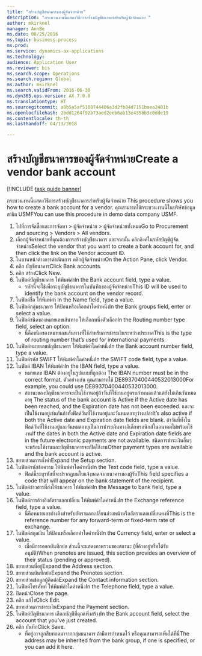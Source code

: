 ```yaml
--- 
title: "สร้างบัญชีธนาคารของผู้จัดจำหน่าย"
description: "กระบวนงานนี้แสดงวิธีการสร้างบัญชีธนาคารสำหรับผู้จัดจำหน่าย "
author: mkirknel
manager: AnnBe
ms.date: 08/25/2016
ms.topic: business-process
ms.prod: 
ms.service: dynamics-ax-applications
ms.technology: 
audience: Application User
ms.reviewer: bis
ms.search.scope: Operations
ms.search.region: Global
ms.author: mkirknel
ms.search.validFrom: 2016-06-30
ms.dyn365.ops.version: AX 7.0.0
ms.translationtype: HT
ms.sourcegitcommit: a8b5a5af5108744406a3d2fb84d7151baea2481b
ms.openlocfilehash: 2bdd1264f92b73aed2eeb6ab13e435bb3c0dde19
ms.contentlocale: th-th
ms.lasthandoff: 04/13/2018

---
```

# <a name="create-a-vendor-bank-account"></a><span data-ttu-id="8c5f2-103">สร้างบัญชีธนาคารของผู้จัดจำหน่าย</span><span class="sxs-lookup"><span data-stu-id="8c5f2-103">Create a vendor bank account</span></span>

[!INCLUDE [task guide banner](../../includes/task-guide-banner.md)]

<span data-ttu-id="8c5f2-104">กระบวนงานนี้แสดงวิธีการสร้างบัญชีธนาคารสำหรับผู้จัดจำหน่าย </span><span class="sxs-lookup"><span data-stu-id="8c5f2-104">This procedure shows you how to create a bank account for a vendor.</span></span> <span data-ttu-id="8c5f2-105">คุณสามารถใช้กระบวนงานนี้ในบริษัทข้อมูลสาธิต USMF</span><span class="sxs-lookup"><span data-stu-id="8c5f2-105">You can use this procedure in demo data company USMF.</span></span>

1. <span data-ttu-id="8c5f2-106">ไปที่การจัดซื้อและการจัดหา > ผู้จัดจำหน่าย > ผู้จัดจำหน่ายทั้งหมด</span><span class="sxs-lookup"><span data-stu-id="8c5f2-106">Go to Procurement and sourcing > Vendors > All vendors.</span></span>
2. <span data-ttu-id="8c5f2-107">เลือกผู้จัดจำหน่ายที่คุณต้องการสร้างบัญชีธนาคาร และจากนั้น คลิกลิงค์ในรหัสบัญชีผู้จัดจำหน่าย</span><span class="sxs-lookup"><span data-stu-id="8c5f2-107">Select the vendor that you want to create a bank account for, and then click the link on the Vendor account ID.</span></span>
3. <span data-ttu-id="8c5f2-108">ในบานหน้าต่างการดำเนินการ คลิกผู้จัดจำหน่าย</span><span class="sxs-lookup"><span data-stu-id="8c5f2-108">On the Action Pane, click Vendor.</span></span>
4. <span data-ttu-id="8c5f2-109">คลิก บัญชีธนาคาร</span><span class="sxs-lookup"><span data-stu-id="8c5f2-109">Click Bank accounts.</span></span>
5. <span data-ttu-id="8c5f2-110">คลิก สร้าง</span><span class="sxs-lookup"><span data-stu-id="8c5f2-110">Click New.</span></span>
6. <span data-ttu-id="8c5f2-111">ในฟิลด์บัญชีธนาคาร ให้พิมพ์ค่า</span><span class="sxs-lookup"><span data-stu-id="8c5f2-111">In the Bank account field, type a value.</span></span>
    * <span data-ttu-id="8c5f2-112">รหัสนี้จะใช้เพื่อระบุบัญชีธนาคารในบันทึกของผู้จัดจำหน่าย</span><span class="sxs-lookup"><span data-stu-id="8c5f2-112">This ID will be used to identify the bank account on the vendor record.</span></span>  
7. <span data-ttu-id="8c5f2-113">ในฟิลด์ชื่อ ให้พิมพ์ค่า </span><span class="sxs-lookup"><span data-stu-id="8c5f2-113">In the Name field, type a value.</span></span>
8. <span data-ttu-id="8c5f2-114">ในฟิลด์กลุ่มธนาคาร ให้ป้อนหรือเลือกค่าใดค่าหนึ่ง</span><span class="sxs-lookup"><span data-stu-id="8c5f2-114">In the Bank groups field, enter or select a value.</span></span>
9. <span data-ttu-id="8c5f2-115">ในฟิลด์ชนิดของหมายเลขเส้นทาง ให้เลือกหนึ่งตัวเลือก</span><span class="sxs-lookup"><span data-stu-id="8c5f2-115">In the Routing number type field, select an option.</span></span>
    * <span data-ttu-id="8c5f2-116">นี่คือชนิดของหมายเลขเส้นทางที่ใช้สำหรับการชำระเงินระหว่างประเทศ</span><span class="sxs-lookup"><span data-stu-id="8c5f2-116">This is the type of routing number that’s used for international payments.</span></span>  
10. <span data-ttu-id="8c5f2-117">ในฟิลด์หมายเลขบัญชีธนาคาร ให้พิมพ์ค่าใดค่าหนึ่ง</span><span class="sxs-lookup"><span data-stu-id="8c5f2-117">In the Bank account number field, type a value.</span></span>
11. <span data-ttu-id="8c5f2-118">ในฟิลด์รหัส SWIFT ให้พิมพ์ค่าใดค่าหนึ่ง</span><span class="sxs-lookup"><span data-stu-id="8c5f2-118">In the SWIFT code field, type a value.</span></span>
12. <span data-ttu-id="8c5f2-119">ในฟิลด์ IBAN ให้พิมพ์ค่า</span><span class="sxs-lookup"><span data-stu-id="8c5f2-119">In the IBAN field, type a value.</span></span>
    * <span data-ttu-id="8c5f2-120">หมายเลข IBAN ต้องอยู่ในรูปแบบที่ถูกต้อง </span><span class="sxs-lookup"><span data-stu-id="8c5f2-120">The IBAN number must be in the correct format.</span></span> <span data-ttu-id="8c5f2-121">ตัวอย่างเช่น คุณสามารถใช้ DE89370400440532013000</span><span class="sxs-lookup"><span data-stu-id="8c5f2-121">For example, you could use DE89370400440532013000.</span></span>  
    * <span data-ttu-id="8c5f2-122">สถานะของบัญชีธนาคารจะเป็นใช้งานอยู่ถ้าวันที่ใช้งานอยู่ครบกำหนดแล้วแต่ยังไม่เกินวันหมดอายุ </span><span class="sxs-lookup"><span data-stu-id="8c5f2-122">The status of the bank account is Active if the Active date has been reached, and the Expiration date has not been exceeded.</span></span> <span data-ttu-id="8c5f2-123">และจะเป็นใช้งานอยู่เช่นกันถ้าทั้งฟิลด์วันที่ใช้งานอยู่และวันหมดอายุว่างเปล่า</span><span class="sxs-lookup"><span data-stu-id="8c5f2-123">It’s also active if both the Active date and Expiration date fields are blank.</span></span> <span data-ttu-id="8c5f2-124">ถ้าวันที่ทั้งในฟิลด์วันที่ใช้งานอยู่และวันหมดอายุเป็นการชำระเงินทางอิเล็กทรอนิกส์ในอนาคตไม่พร้อมใช้งาน</span><span class="sxs-lookup"><span data-stu-id="8c5f2-124">If the dates in both the Active date and Expiration date fields are in the future electronic payments are not available.</span></span> <span data-ttu-id="8c5f2-125">ชนิดการชำระเงินอื่นๆ จะพร้อมใช้งานและบัญชีธนาคารจะเปิดใช้งาน</span><span class="sxs-lookup"><span data-stu-id="8c5f2-125">Other payment types are available and the bank account is active.</span></span>  
13. <span data-ttu-id="8c5f2-126">ขยายส่วนการตั้งค่า</span><span class="sxs-lookup"><span data-stu-id="8c5f2-126">Expand the Setup section.</span></span>
14. <span data-ttu-id="8c5f2-127">ในฟิลด์รหัสข้อความ ให้พิมพ์ค่าใดค่าหนึ่ง</span><span class="sxs-lookup"><span data-stu-id="8c5f2-127">In the Text code field, type a value.</span></span>
    * <span data-ttu-id="8c5f2-128">ฟิลด์นี้ระบุรหัสที่จะปรากฏบนใบแจ้งยอดจากธนาคารของผู้รับ</span><span class="sxs-lookup"><span data-stu-id="8c5f2-128">This field specifies a code that will appear on the bank statement of the recipient.</span></span>  
15. <span data-ttu-id="8c5f2-129">ในฟิลด์ข่าวสารที่ส่งให้ธนาคาร ให้พิมพ์ค่า</span><span class="sxs-lookup"><span data-stu-id="8c5f2-129">In the Message to bank field, type a value.</span></span>
16. <span data-ttu-id="8c5f2-130">ในฟิลด์การอ้างอิงอัตราแลกเปลี่ยน ให้พิมพ์ค่าใดค่าหนึ่ง</span><span class="sxs-lookup"><span data-stu-id="8c5f2-130">In the Exchange reference field, type a value.</span></span>
    * <span data-ttu-id="8c5f2-131">นี่คือหมายเลขอ้างอิงสำหรับอัตราแลกเปลี่ยนล่วงหน้าหรืออัตราแลกเปลี่ยนคงที่</span><span class="sxs-lookup"><span data-stu-id="8c5f2-131">This is the reference number for any forward-term or fixed-term rate of exchange.</span></span>  
17. <span data-ttu-id="8c5f2-132">ในฟิลด์สกุลเงิน ให้ป้อนหรือเลือกค่าใดค่าหนึ่ง</span><span class="sxs-lookup"><span data-stu-id="8c5f2-132">In the Currency field, enter or select a value.</span></span>
    * <span data-ttu-id="8c5f2-133">เมื่อมีการออกบันทึกย่อ ส่วนนี้จะแสดงภาพรวมของสถานะ (ที่ค้างอยู่หรือได้รับอนุมัติ)</span><span class="sxs-lookup"><span data-stu-id="8c5f2-133">When prenotes are issued, this section provides an overview of their status (pending or approved).</span></span>  
18. <span data-ttu-id="8c5f2-134">ขยายส่วนที่อยู่</span><span class="sxs-lookup"><span data-stu-id="8c5f2-134">Expand the Address section.</span></span>
19. <span data-ttu-id="8c5f2-135">ขยายส่วนบันทึกย่อ</span><span class="sxs-lookup"><span data-stu-id="8c5f2-135">Expand the Prenotes section.</span></span>
20. <span data-ttu-id="8c5f2-136">ขยายส่วนข้อมูลผู้ติดต่อ</span><span class="sxs-lookup"><span data-stu-id="8c5f2-136">Expand the Contact information section.</span></span>
21. <span data-ttu-id="8c5f2-137">ในฟิลด์โทรศัพท์ ให้พิมพ์ค่าใดค่าหนึ่ง</span><span class="sxs-lookup"><span data-stu-id="8c5f2-137">In the Telephone field, type a value.</span></span>
22. <span data-ttu-id="8c5f2-138">ปิดหน้า</span><span class="sxs-lookup"><span data-stu-id="8c5f2-138">Close the page.</span></span>
23. <span data-ttu-id="8c5f2-139">คลิก แก้ไข</span><span class="sxs-lookup"><span data-stu-id="8c5f2-139">Click Edit.</span></span>
24. <span data-ttu-id="8c5f2-140">ขยายส่วนการชำระเงิน</span><span class="sxs-lookup"><span data-stu-id="8c5f2-140">Expand the Payment section.</span></span>
25. <span data-ttu-id="8c5f2-141">ในฟิลด์บัญชีธนาคาร เลือกบัญชีที่คุณเพิ่งสร้าง</span><span class="sxs-lookup"><span data-stu-id="8c5f2-141">In the Bank  account field, select the account that you’ve just created.</span></span>
26. <span data-ttu-id="8c5f2-142">คลิก บันทึก</span><span class="sxs-lookup"><span data-stu-id="8c5f2-142">Click Save.</span></span>
    * <span data-ttu-id="8c5f2-143">ที่อยู่อาจถูกสืบทอดมาจากกลุ่มธนาคาร ถ้ามีการกำหนดไว้ หรือคุณสามารถเพิ่มได้ที่นี่</span><span class="sxs-lookup"><span data-stu-id="8c5f2-143">The address may be inherited from the bank group, if one is specified, or you can add it here.</span></span>  


